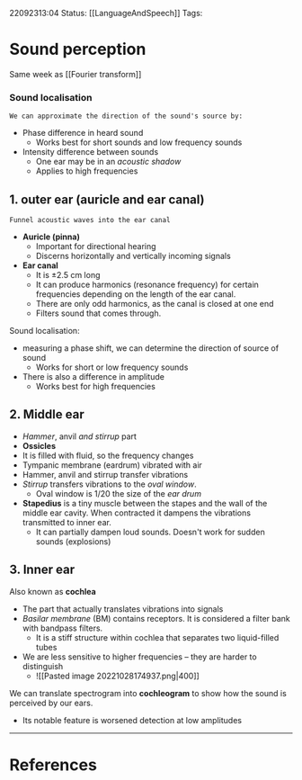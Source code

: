 22092313:04
Status:  [[LanguageAndSpeech]]
Tags: 

# Sound perception
Same week as [[Fourier transform]]

### Sound localisation 
	We can approximate the direction of the sound's source by:
- Phase difference in heard sound
	- Works best for short sounds and low frequency sounds
- Intensity difference between sounds
	- One ear may be in an *acoustic shadow*
	- Applies to high frequencies

## 1. outer ear (auricle and ear canal)
	Funnel acoustic waves into the ear canal
- **Auricle (pinna)**
	- Important for directional hearing
	- Discerns horizontally and vertically incoming signals
- **Ear canal**
	- It is ±2.5 cm long
	- It can produce harmonics (resonance frequency) for certain frequencies depending on the length of the ear canal. 
	- There are only odd harmonics, as the canal is closed at one end
	- Filters sound that comes through.

Sound localisation:
- measuring a phase shift, we can determine the direction of source of sound
	- Works for short or low frequency sounds
- There is also a difference in amplitude 
	- Works best for high frequencies 

## 2. Middle ear
- *Hammer*, anvil *and* *stirrup* part
- **Ossicles**
- It is filled with fluid, so the frequency changes 
- Tympanic membrane (eardrum) vibrated with air
- Hammer, anvil and stirrup transfer vibrations
- *Stirrup* transfers vibrations to the *oval window*.
	- Oval window is 1/20 the size of the *ear drum*
- **Stapedius** is a tiny muscle between the stapes and the wall of the middle ear cavity. When contracted it dampens the vibrations transmitted to inner ear.
	- It can partially dampen loud sounds. Doesn't work for sudden sounds (explosions)

## 3. Inner ear
Also known as **cochlea**
- The part that actually translates vibrations into signals
- *Basilar membrane* (BM) contains receptors. It is considered a filter bank with bandpass filters. 
	- It is a stiff structure within cochlea that separates two liquid-filled tubes
- We are less sensitive to higher frequencies – they are harder to distinguish
	- ![[Pasted image 20221028174937.png|400]]


We can translate spectrogram into **cochleogram** to show how the sound is perceived by our ears. 
- Its notable feature is worsened detection at low amplitudes

---
# References